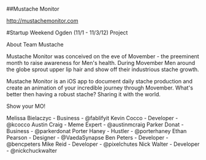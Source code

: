 ##Mustache Monitor

http://mustachemonitor.com

#Startup Weekend Ogden (11/1 - 11/3/12) Project

About Team Mustache

Mustache Monitor was conceived on the eve of Movember - the preeminent month to raise awareness for Men's health. During Movember Men around the globe sprout upper lip hair and show off their industrious stache growth.

Mustache Monitor is an iOS app to document daily stache production and create an animation of your incredible journey through Movember. What's better then having a robust stache? Sharing it with the world.

Show your MO!

Melissa Bielaczyc - Business - @fablifyit
Kevin Cocco - Developer - @kcocco
Austin Craig - Meme Expert - @austinmcraig
Parker Donat - Business - @parkerdonat
Porter Haney - Hustler - @porterhaney
Ethan Pearson - Designer - @VaedaSynapse
Ben Peters - Developer - @bencpeters
Mike Reid - Developer - @pixelchutes
Nick Walter - Developer - @nickchuckwalter
